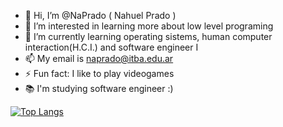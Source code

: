 - 👋 Hi, I’m @NaPrado ( Nahuel Prado )
- 👀 I’m interested in learning more about low level programing
- 🌱 I’m currently learning operating sistems, human computer interaction(H.C.I.) and software engineer I
- 📫 My email is naprado@itba.edu.ar
- ⚡ Fun fact: I like to play videogames
- 📚 I'm studying software engineer :)



[![Top Langs](https://github-readme-stats-git-masterrstaa-rickstaa.vercel.app/api/top-langs/?username=NaPrado)](https://github.com/anuraghazra/github-readme-stats)

